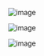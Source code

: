 ![image](https://github.com/user-attachments/assets/98cb0d5c-6f53-4ab7-8658-84b63dafa7dd)

![image](https://github.com/user-attachments/assets/17d535f4-63d6-4b79-9dc5-22d29b6857cd)

![image](https://github.com/user-attachments/assets/710c8e08-8270-472e-bb8c-f6dc4ea414ef)
